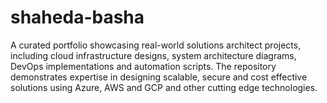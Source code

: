# shaheda-basha
A curated portfolio showcasing real-world solutions architect projects, including cloud infrastructure designs, system architecture diagrams, DevOps implementations and automation scripts. The repository demonstrates expertise in designing scalable, secure and cost effective solutions using Azure, AWS and GCP and other cutting edge technologies. 

